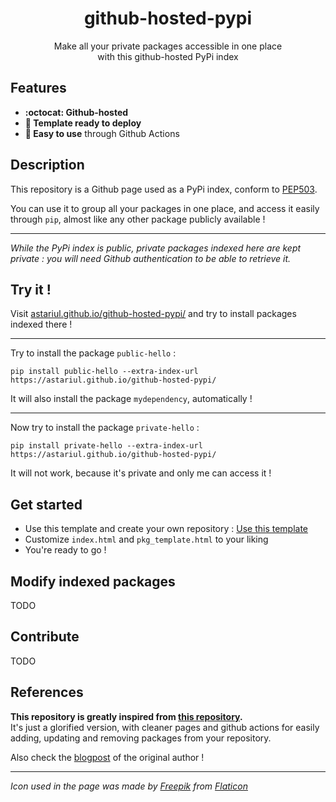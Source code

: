 <h1 align="center">github-hosted-pypi</h1>

<p align="center">
Make all your private packages accessible in one place<br>with this github-hosted PyPi index
</p>

## Features

* **:octocat: Github-hosted**
* **🚀 Template ready to deploy**
* **🔆 Easy to use** through Github Actions

## Description

This repository is a Github page used as a PyPi index, conform to [PEP503](https://www.python.org/dev/peps/pep-0503/).

You can use it to group all your packages in one place, and access it easily through `pip`, almost like any other package publicly available !

---

_While the PyPi index is public, private packages indexed here are kept private : you will need Github authentication to be able to retrieve it._

## Try it !

Visit [astariul.github.io/github-hosted-pypi/](http://astariul.github.io/github-hosted-pypi/) and try to install packages indexed there !

---

Try to install the package `public-hello` :
```console
pip install public-hello --extra-index-url https://astariul.github.io/github-hosted-pypi/
```

It will also install the package `mydependency`, automatically !

---

Now try to install the package `private-hello` :
```console
pip install private-hello --extra-index-url https://astariul.github.io/github-hosted-pypi/
```

It will not work, because it's private and only me can access it !

## Get started

* Use this template and create your own repository : <a class="btn btn-primary ml-2" href="/astariul/github-hosted-pypi/generate">Use this template</a>
* Customize `index.html` and `pkg_template.html` to your liking
* You're ready to go !

## Modify indexed packages

TODO

## Contribute

TODO

## References

**This repository is greatly inspired from [this repository](https://github.com/ceddlyburge/python-package-server).**  
It's just a glorified version, with cleaner pages and github actions for easily adding, updating and removing packages from your repository.

Also check the [blogpost](https://www.freecodecamp.org/news/how-to-use-github-as-a-pypi-server-1c3b0d07db2/) of the original author !

---

_Icon used in the page was made by [Freepik](https://www.flaticon.com/authors/freepik) from [Flaticon](https://www.flaticon.com/)_
